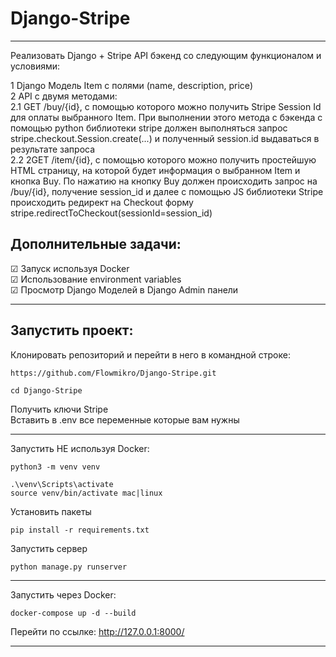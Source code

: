 # Django-Stripe
___
Реализовать Django + Stripe API бэкенд со следующим функционалом и условиями:

1 Django Модель Item с полями (name, description, price)  
2 API с двумя методами:  
2.1 GET /buy/{id}, c помощью которого можно получить Stripe Session Id для оплаты выбранного Item. При выполнении этого метода c бэкенда с помощью python библиотеки stripe должен выполняться запрос stripe.checkout.Session.create(...) и полученный session.id выдаваться в результате запроса  
2.2 2GET /item/{id}, c помощью которого можно получить простейшую HTML страницу, на которой будет информация о выбранном Item и кнопка Buy. По нажатию на кнопку Buy должен происходить запрос на /buy/{id}, получение session_id и далее с помощью JS библиотеки Stripe происходить редирект на Checkout форму stripe.redirectToCheckout(sessionId=session_id)

## Дополнительные задачи:
☑ Запуск используя Docker  
☑ Использование environment variables  
☑ Просмотр Django Моделей в Django Admin панели
___
## Запустить проект:
Клонировать репозиторий и перейти в него в командной строке:  
```
https://github.com/Flowmikro/Django-Stripe.git
```  
```
cd Django-Stripe
```  
Получить ключи Stripe  
Вставить в .env все переменные которые вам нужны  
____
Запустить НЕ используя Docker:
```angular2html
python3 -m venv venv 
```
```angular2html
.\venv\Scripts\activate
source venv/bin/activate mac|linux
```
Установить пакеты
```angular2html
pip install -r requirements.txt
```
Запустить сервер
```angular2html
python manage.py runserver
```
___
Запустить через Docker:
```
docker-compose up -d --build
```  
Перейти по ссылке: http://127.0.0.1:8000/
___